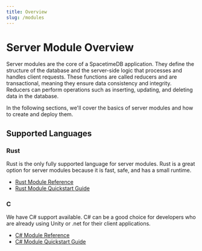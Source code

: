 ```yaml
---
title: Overview
slug: /modules
---
```


# Server Module Overview

Server modules are the core of a SpacetimeDB application. They define the structure of the database and the server-side logic that processes and handles client requests. These functions are called reducers and are transactional, meaning they ensure data consistency and integrity. Reducers can perform operations such as inserting, updating, and deleting data in the database.

In the following sections, we'll cover the basics of server modules and how to create and deploy them.

## Supported Languages

### Rust

Rust is the only fully supported language for server modules. Rust is a great option for server modules because it is fast, safe, and has a small runtime.

- [Rust Module Reference](/modules/rust)
- [Rust Module Quickstart Guide](/modules/rust/quickstart)

### C

We have C# support available. C# can be a good choice for developers who are already using Unity or .net for their client applications.

- [C# Module Reference](/modules/c-sharp)
- [C# Module Quickstart Guide](/modules/c-sharp/quickstart)
